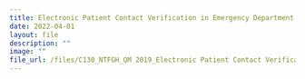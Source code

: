 ```yaml
---
title: Electronic Patient Contact Verification in Emergency Department
date: 2022-04-01
layout: file
description: ""
image: ""
file_url: /files/C130_NTFGH_QM 2019_Electronic Patient Contact Verification In ED.pdf
---
```

